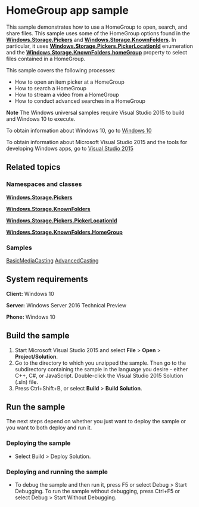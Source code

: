﻿<!---
  category: FilesFoldersAndLibraries
--->
# HomeGroup app sample

This sample demonstrates how to use a HomeGroup to open, search, and share files. This sample uses some of the HomeGroup options found in the [**Windows.Storage.Pickers**](http://msdn.microsoft.com/library/windows/apps/br207928) and [**Windows.Storage.KnownFolders**](http://msdn.microsoft.com/library/windows/apps/br227151). In particular, it uses [**Windows.Storage.Pickers.PickerLocationId**](http://msdn.microsoft.com/library/windows/apps/br207890) enumeration and the [**Windows.Storage.KnownFolders.homeGroup**](http://msdn.microsoft.com/library/windows/apps/br227153) property to select files contained in a HomeGroup.

This sample covers the following processes:

-   How to open an item picker at a HomeGroup
-   How to search a HomeGroup
-   How to stream a video from a HomeGroup
-   How to conduct advanced searches in a HomeGroup

**Note** The Windows universal samples require Visual Studio 2015 to build and Windows 10 to execute.
 
To obtain information about Windows 10, go to [Windows 10](http://go.microsoft.com/fwlink/?LinkID=532421)

To obtain information about Microsoft Visual Studio 2015 and the tools for developing Windows apps, go to [Visual Studio 2015](http://go.microsoft.com/fwlink/?LinkID=532422)

## Related topics

### Namespaces and classes

[**Windows.Storage.Pickers**](http://msdn.microsoft.com/library/windows/apps/br207928)

[**Windows.Storage.KnownFolders**](http://msdn.microsoft.com/library/windows/apps/br227151)

[**Windows.Storage.Pickers.PickerLocationId**](http://msdn.microsoft.com/library/windows/apps/br207890)

[**Windows.Storage.KnownFolders.HomeGroup**](http://msdn.microsoft.com/library/windows/apps/br227153)

### Samples

[BasicMediaCasting](../BasicMediaCasting/)
[AdvancedCasting](../AdvancedCasting/)


## System requirements

**Client:** Windows 10

**Server:** Windows Server 2016 Technical Preview

**Phone:** Windows 10

## Build the sample

1. Start Microsoft Visual Studio 2015 and select **File** \> **Open** \> **Project/Solution**.
2. Go to the directory to which you unzipped the sample. Then go to the subdirectory containing the sample in the language you desire - either C++, C#, or JavaScript. Double-click the Visual Studio 2015 Solution (.sln) file. 
3. Press Ctrl+Shift+B, or select **Build** \> **Build Solution**. 

## Run the sample

The next steps depend on whether you just want to deploy the sample or you want to both deploy and run it.

### Deploying the sample

- Select Build > Deploy Solution. 

### Deploying and running the sample

- To debug the sample and then run it, press F5 or select Debug >  Start Debugging. To run the sample without debugging, press Ctrl+F5 or select Debug > Start Without Debugging. 

